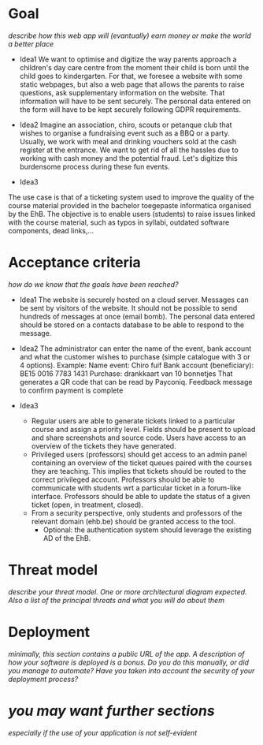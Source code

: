 # Goal
*describe how this web app will (evantually) earn money or make the world a better place*

- Idea1
We want to optimise and digitize the way parents approach a children's day care centre from the moment their child is born until the child goes to kindergarten.
For that, we foresee a website with some static webpages, but also a web page that allows the parents to raise questions, ask supplementary information on the website.
That information will have to be sent securely. The personal data entered on the form will have to be kept securely following GDPR requirements.

- Idea2
Imagine an association, chiro, scouts or petanque club that wishes to organise a fundraising event such as a BBQ or a party. Usually, we work with meal and drinking vouchers sold at the cash register at the entrance. We want to get rid of all the hassles due to working with cash money and the potential fraud.
Let's digitize this burdensome process during these fun events. 

- Idea3

The use case is that of a ticketing system used to improve the quality of the course material provided in the bachelor toegepaste informatica organised by the EhB. The objective is to enable users (students) to raise issues linked with the course material, such as typos in syllabi, outdated software components, dead links,...

# Acceptance criteria
*how do we know that the goals have been reached?*

- Idea1
The website is securely hosted on a cloud server.
Messages can be sent by visitors of the website. It should not be possible to send hundreds of messages at once (email bomb).
The personal data entered should be stored on a contacts database to be able to respond to the message.

- Idea2
The administrator can enter the name of the event, bank account and what the customer wishes to purchase (simple catalogue with 3 or 4 options).
Example: 
  Name event: Chiro fuif
  Bank account (beneficiary): BE15 0016 7783 1431
  Purchase: drankkaart van 10 bonnetjes
That generates a QR code that can be read by Payconiq.
Feedback message to confirm payment is complete

- Idea3
  - Regular users are able to generate tickets linked to a particular course and assign a priority level. Fields should be present to upload and share screenshots and source code. Users have access to an overview of the tickets they have generated.
  - Privileged users (professors) should get access to an admin panel containing an overview of the ticket queues paired with the courses they are teaching. This implies that tickets should be routed to the correct privileged account. Professors should be able to communicate with students wrt a particular ticket in a forum-like interface. Professors should be able to update the status of a given ticket (open, in treatment, closed).
  - From a security perspective, only students and professors of the relevant domain (ehb.be) should be granted access to the tool. 
    - Optional: the authentication system should leverage the existing AD of the EhB.

# Threat model
*describe your threat model. One or more architectural diagram expected. Also a list of the principal threats and what you will do about them*
# Deployment
*minimally, this section contains a public URL of the app. A description of how your software is deployed is a bonus. Do you do this manually, or did you manage to automate? Have you taken into account the security of your deployment process?*
# *you may want further sections*
*especially if the use of your application is not self-evident*
